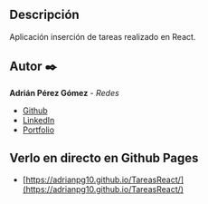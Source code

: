 ## Descripción

Aplicación inserción de tareas realizado en React.

## Autor ✒️
**Adrián Pérez Gómez** - *Redes*

* [Github](https://github.com/adrianpg10)
* [LinkedIn](https://www.linkedin.com/in/adrian-perez-gomez/)
* [Portfolio](https://adrianperezportfolio.netlify.app/)


## Verlo en directo en Github Pages

* [https://adrianpg10.github.io/TareasReact/](https://adrianpg10.github.io/TareasReact/)

